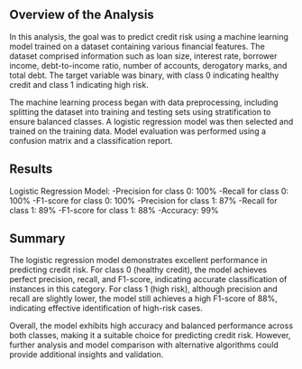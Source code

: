 ## Overview of the Analysis

In this analysis, the goal was to predict credit risk using a machine learning model trained on a dataset containing various financial features. The dataset comprised information such as loan size, interest rate, borrower income, debt-to-income ratio, number of accounts, derogatory marks, and total debt. The target variable was binary, with class 0 indicating healthy credit and class 1 indicating high risk.

The machine learning process began with data preprocessing, including splitting the dataset into training and testing sets using stratification to ensure balanced classes. A logistic regression model was then selected and trained on the training data. Model evaluation was performed using a confusion matrix and a classification report.

## Results

Logistic Regression Model:
-Precision for class 0: 100%
-Recall for class 0: 100%
-F1-score for class 0: 100%
-Precision for class 1: 87%
-Recall for class 1: 89%
-F1-score for class 1: 88%
-Accuracy: 99%

## Summary

The logistic regression model demonstrates excellent performance in predicting credit risk. For class 0 (healthy credit), the model achieves perfect precision, recall, and F1-score, indicating accurate classification of instances in this category. For class 1 (high risk), although precision and recall are slightly lower, the model still achieves a high F1-score of 88%, indicating effective identification of high-risk cases.

Overall, the model exhibits high accuracy and balanced performance across both classes, making it a suitable choice for predicting credit risk. However, further analysis and model comparison with alternative algorithms could provide additional insights and validation.
